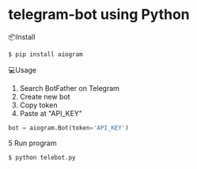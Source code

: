 # telegram-bot using Python

📦Install

```sh
$ pip install aiogram
```
        
💻Usage
1) Search BotFather on Telegram
2) Create new bot
3) Copy token
4) Paste at "API_KEY"
```python
bot = aiogram.Bot(token='API_KEY')
```
5 Run program 
```sh
$ python telebot.py
```
